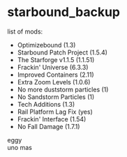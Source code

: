 # starbound_backup

list of mods:
- Optimizebound (1.3)
- Starbound Patch Project (1.5.4)
- The Starforge v1.1.5 (1.1.51)
- Frackin' Universe (6.3.3)
- Improved Containers (2.11)
- Extra Zoom Levels (1.0.6)
- No more duststorm particles (1)
- No Sandstorm Particles (1)
- Tech Additions (1.3)
- Rail Platform Lag Fix (yes)
- Frackin' Interface (1.54)
- No Fall Damage (1.7.1)

eggy  
uno mas
